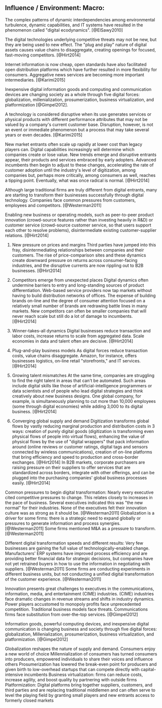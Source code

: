 ## Influence / Environment: Macro:

<!-- What are your assets in this environment? -->
<!-- Why some assets have less value than before? What assets are dealuating quickly? -->
<!-- How are you organized? -->

The complex patterns of dynamic interdependencies among environmental turbulence, dynamic capabilities, and IT systems have resulted in the phenomenon called "digital ecodynamics". [@ElSawy2010]

The digital technologies underlying competitive threats may not be new, but they are being used to new effect. The "plug and play" nature of digital assets causes value chains to disaggregate, creating openings for focused, fast-moving competitors. [@Hirt2014]

Internet information is now cheap, open standards have also facilitated open distribution platforms which have further resulted in more flexibility for consumers. Aggregative news services are becoming more important intermediaries. [@Karimi2015]

Inexpensive digital information goods and computing and communication devices are changing society as a whole through five digital forces: globalization, millenialization, prosumerization, business virtualization, and platformization [@Gimpel2012].

A technology is considered disruptive when its use generates services or physical products with different performance attributes that may not be valued by a company's current customer base. Disruption, however, is not an event or immediate phenomenon but a process that may take several years or even decades. [@Karimi2015]

New market entrants often scale up rapidly at lower cost than legacy players can. Digital capabilities increasingly will determine which companies create or lose value. New trends emerge and disruptive entrants appear, their products and services embraced by early adopters. Advanced incumbents then begin to adjust to these changes, accelerating the rate of customer adoption until the industry's level of digitization, among companies but, perhaps more critically, among consumers as well, reaches a tipping point. Eventually, what was once radical is normal. [@Hirt2014]

Although large traditional firms are truly different from digital entrants, many are starting to transform their businesses successfully through digital technology. Companies face common pressures from customers, employees and competitors. [@Westerman2011]

Enabling new business or operating models, such as peer-to-peer product innovation (crowd-source features rather than investing heavily in R&D) or customer service (crowd-source customer service, so that users support each other to resolve problems), disintermediate existing customer-supplier relations. [@Hirt2014]

1. New pressure on prices and margins
Third parties have jumped into this fray, disintermediating relationships between companies and their customers. The rise of price-comparison sites and these dynamics create downward pressure on returns across consumer-facing industries, and the disruptive currents are now rippling out to B2B businesses. [@Hirt2014]

2. Competitors emerge from unexpected places
Digital dynamics often undermine barriers to entry and long-standing sources of product differentiation. Web-based service providers now tap markets without having to build distribution networks of offices. The expense of building brands on-line and the degree of consumer attention focused on a relatively small number of brands are redrawing battle lines in many markets. New competitors can often be smaller companies that will never reach scale but still do a lot of damage to incumbents. [@Hirt2014]

3. Winner-takes-all dynamics
Digital businesses reduce transaction and labor costs, increase returns to scale from aggregated data. Scale economies in data and talent often are decisive. [@Hirt2014]

4. Plug-and-play business models
As digital forces reduce transaction costs, value chains disaggregate. Amazon, for instance, offers businesses logistics, on-line retail "storefronts," and IT services. [@Hirt2014]

5. Growing talent mismatches
At the same time, companies are struggling to find the right talent in areas that can't be automated. Such areas include digital skills like those of artificial-intelligence programmers or data scientists and of people who lead digital strategies and think creatively about new business designs. One global company, for example, is simultaneously planning to cut more than 10,000 employees (some through digital economies) while adding 3,000 to its digital business. [@Hirt2014]

6. Converging global supply and demand
Digitization transforms global flows by vastly reducing marginal production and distribution costs in 3 ways: creation of purely digital goods (digitization is transforming even physical flows of people into virtual flows), enhancing the value of physical flows by the use of "digital wrappers" that pack information around (online reviews or customer ratings, digital tags and sensors connected by wireless communications), creation of on-line platforms that bring efficiency and speed to production and cross-border exchanges. [@Hirt2014]
In B2B markets, corporate purchasers are raising pressure on their suppliers to offer services that are standardized across borders, integrate with other offerings, and can be plugged into the purchasing companies' global business processes easily. [@Hirt2014]

Common pressures to begin digital transformation:
Nearly every executive cited competitive pressures to change. This relates closely to increases in the pace of business. Several executives indicated this was "the new normal" for their industries. None of the executives felt their innovation culture was as strong as it should be. [@Westerman2011]
Globalization is a driver for some firms: there is a strategic need to expand globally or pressures to generate information and process synergies. [@Westerman2011]
Some firms mentioned M&A as a pressure to transform. [@Westerman2011]

Different digital transformation speeds and different results:
Very few businesses are gaining the full value of technologically-enabled change. Manufacturers' ERP systems have improved process efficiency and are providing better financial data for strategic decisions, but companies have not yet retrained buyers in how to use the information in negotiating with suppliers. [@Westerman2011]
Some firms are conducting experiments in different business units, but not conducting a unified digital transformation of the customer experience. [@Westerman2011]

Innovation presents great challenges to executives in the communications, information, media, and entertainment (CIME) industries. (CIME) industries face dramatic changes in revenue streams and shifts in industry dynamics. Power players accustomed to monopoly profits face unprecedented competition. Traditional business models face threats. Communications firms face substitution from over-the-top services. [@Gimpel2012]

Information goods, powerful computing devices, and inexpensive digital communication is changing business and society through five digital forces: globalization, Millenialization, prosumerization, business virtualization, and platformization. [@Gimpel2012]

Globalization reshapes the nature of supply and demand. Consumers enjoy a new world of choice
Millennialization of consumers has turned consumers into producers, empowered individuals to share their voices and influence others
Prosumerization has lowered the break-even point for producers and given birth to low-overhead startups that can compete directly with capital-intensive incumbents
Business virtualization: firms can reduce costs, increase agility, and boost quality by partnering with outside firms
Platformization: Digital platforms bring together suppliers, customers, and third parties and are replacing traditional middlemen and can often serve to level the playing field by granting small players and new entrants access to formerly closed markets
